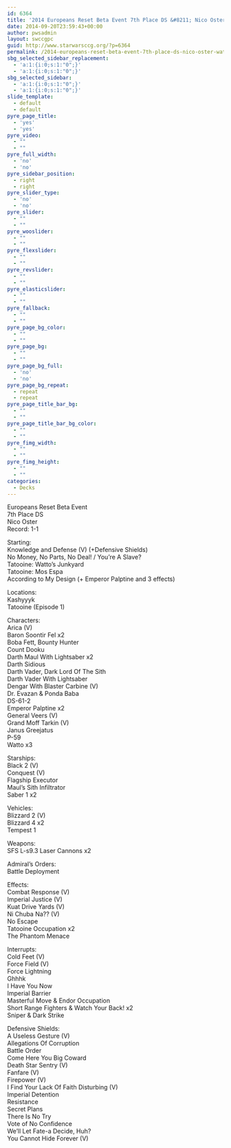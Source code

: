 ```yaml
---
id: 6364
title: '2014 Europeans Reset Beta Event 7th Place DS &#8211; Nico Oster Watto'
date: 2014-09-20T23:59:43+00:00
author: pwsadmin
layout: swccgpc
guid: http://www.starwarsccg.org/?p=6364
permalink: /2014-europeans-reset-beta-event-7th-place-ds-nico-oster-watto/
sbg_selected_sidebar_replacement:
  - 'a:1:{i:0;s:1:"0";}'
  - 'a:1:{i:0;s:1:"0";}'
sbg_selected_sidebar:
  - 'a:1:{i:0;s:1:"0";}'
  - 'a:1:{i:0;s:1:"0";}'
slide_template:
  - default
  - default
pyre_page_title:
  - 'yes'
  - 'yes'
pyre_video:
  - ""
  - ""
pyre_full_width:
  - 'no'
  - 'no'
pyre_sidebar_position:
  - right
  - right
pyre_slider_type:
  - 'no'
  - 'no'
pyre_slider:
  - ""
  - ""
pyre_wooslider:
  - ""
  - ""
pyre_flexslider:
  - ""
  - ""
pyre_revslider:
  - ""
  - ""
pyre_elasticslider:
  - ""
  - ""
pyre_fallback:
  - ""
  - ""
pyre_page_bg_color:
  - ""
  - ""
pyre_page_bg:
  - ""
  - ""
pyre_page_bg_full:
  - 'no'
  - 'no'
pyre_page_bg_repeat:
  - repeat
  - repeat
pyre_page_title_bar_bg:
  - ""
  - ""
pyre_page_title_bar_bg_color:
  - ""
  - ""
pyre_fimg_width:
  - ""
  - ""
pyre_fimg_height:
  - ""
  - ""
categories:
  - Decks
---
```

Europeans Reset Beta Event  
7th Place DS  
Nico Oster  
Record: 1-1

Starting:  
Knowledge and Defense (V) (+Defensive Shields)  
No Money, No Parts, No Deal! / You&#8217;re A Slave?  
Tatooine: Watto&#8217;s Junkyard  
Tatooine: Mos Espa  
According to My Design (+ Emperor Palptine and 3 effects)

Locations:  
Kashyyyk  
Tatooine (Episode 1)

Characters:  
Arica (V)  
Baron Soontir Fel x2  
Boba Fett, Bounty Hunter  
Count Dooku  
Darth Maul With Lightsaber x2  
Darth Sidious  
Darth Vader, Dark Lord Of The Sith  
Darth Vader With Lightsaber  
Dengar With Blaster Carbine (V)  
Dr. Evazan & Ponda Baba  
DS-61-2  
Emperor Palptine x2  
General Veers (V)  
Grand Moff Tarkin (V)  
Janus Greejatus  
P-59  
Watto x3

Starships:  
Black 2 (V)  
Conquest (V)  
Flagship Executor  
Maul’s Sith Infiltrator  
Saber 1 x2

Vehicles:  
Blizzard 2 (V)  
Blizzard 4 x2  
Tempest 1

Weapons:  
SFS L-s9.3 Laser Cannons x2

Admiral&#8217;s Orders:  
Battle Deployment

Effects:  
Combat Response (V)  
Imperial Justice (V)  
Kuat Drive Yards (V)  
Ni Chuba Na?? (V)  
No Escape  
Tatooine Occupation x2  
The Phantom Menace

Interrupts:  
Cold Feet (V)  
Force Field (V)  
Force Lightning  
Ghhhk  
I Have You Now  
Imperial Barrier  
Masterful Move & Endor Occupation  
Short Range Fighters & Watch Your Back! x2  
Sniper & Dark Strike

Defensive Shields:  
A Useless Gesture (V)  
Allegations Of Corruption  
Battle Order  
Come Here You Big Coward  
Death Star Sentry (V)  
Fanfare (V)  
Firepower (V)  
I Find Your Lack Of Faith Disturbing (V)  
Imperial Detention  
Resistance  
Secret Plans  
There Is No Try  
Vote of No Confidence  
We&#8217;ll Let Fate-a Decide, Huh?  
You Cannot Hide Forever (V)